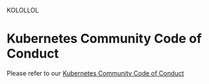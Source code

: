 
KOLOLLOL

# Kubernetes Community Code of Conduct

Please refer to our [Kubernetes Community Code of Conduct](https://git.k8s.io/community/code-of-conduct.md)
